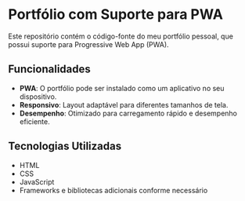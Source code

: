 # Portfólio com Suporte para PWA

Este repositório contém o código-fonte do meu portfólio pessoal, que possui suporte para Progressive Web App (PWA). 

## Funcionalidades

- **PWA**: O portfólio pode ser instalado como um aplicativo no seu dispositivo.
- **Responsivo**: Layout adaptável para diferentes tamanhos de tela.
- **Desempenho**: Otimizado para carregamento rápido e desempenho eficiente.

## Tecnologias Utilizadas

- HTML
- CSS
- JavaScript
- Frameworks e bibliotecas adicionais conforme necessário
